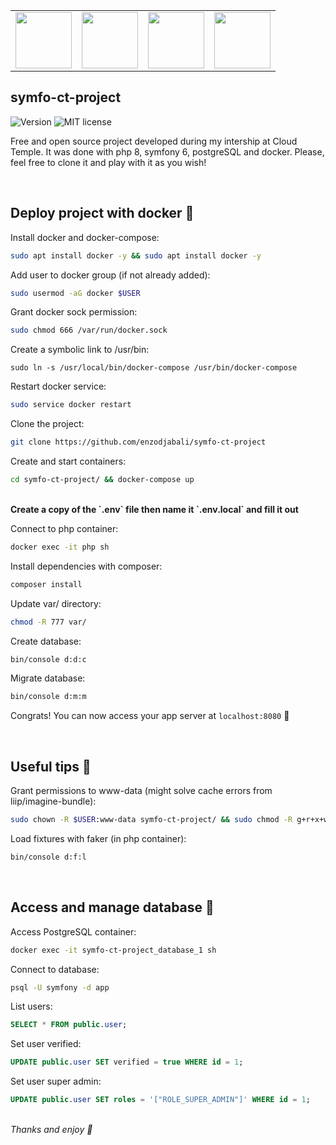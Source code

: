 
<table><tr>
<td align="center"><img src="https://cdn.discordapp.com/attachments/774340712585625603/999962830474326036/unknown.png" width="90" /><br /></td>
<td align="center"><img src="https://cdn.discordapp.com/attachments/774340712585625603/1001141818165039174/unknown.png" width="90" /><br /></td>
<td align="center"><img src="https://cdn.discordapp.com/attachments/774340712585625603/1001142070204960868/unknown.png" width="90" /><br /></td>
<td align="center"><img src="https://cdn.discordapp.com/attachments/997412174311981136/1003973686367367168/nginx-smalllogo.png" width="90" /><br /></td>
</tr></table>

## symfo-ct-project
![Version](http://141.94.244.54:1010/version.svg)
![MIT license](http://141.94.244.54:1010/license-mit.svg)

Free and open source project developed during my intership at Cloud Temple. It was done with php 8, symfony 6, postgreSQL and docker.
Please, feel free to clone it and play with it as you wish!

<br />

## Deploy project with docker 🐳

Install docker and docker-compose:
```bash
sudo apt install docker -y && sudo apt install docker -y
```

Add user to docker group (if not already added):
```bash
sudo usermod -aG docker $USER
```

Grant docker sock permission:
```bash
sudo chmod 666 /var/run/docker.sock
```

Create a symbolic link to /usr/bin:
```
sudo ln -s /usr/local/bin/docker-compose /usr/bin/docker-compose
```

Restart docker service:
```bash
sudo service docker restart
```

Clone the project:
```bash
git clone https://github.com/enzodjabali/symfo-ct-project
```

Create and start containers:
```bash
cd symfo-ct-project/ && docker-compose up
```
<br />
<b>Create a copy of the `.env` file then name it `.env.local` and fill it out</b>
<br />

Connect to php container:
```bash
docker exec -it php sh
```

Install dependencies with composer:
```sh
composer install
```

Update var/ directory:
```sh
chmod -R 777 var/
```

Create database:
```sh
bin/console d:d:c
```

Migrate database:
```sh
bin/console d:m:m
```

Congrats! You can now access your app server at `localhost:8080` 🎉

<br>

## Useful tips 📎

Grant permissions to www-data (might solve cache errors from liip/imagine-bundle):
```bash
sudo chown -R $USER:www-data symfo-ct-project/ && sudo chmod -R g+r+x+w symfo-ct-project/
```

Load fixtures with faker (in php container):
```sh
bin/console d:f:l
```
<br>

## Access and manage database 🐘

Access PostgreSQL container:
```bash
docker exec -it symfo-ct-project_database_1 sh
```

Connect to database:
```sh
psql -U symfony -d app
```

List users:
```sql
SELECT * FROM public.user;
```

Set user verified:
```sql
UPDATE public.user SET verified = true WHERE id = 1;
```

Set user super admin:
```sql
UPDATE public.user SET roles = '["ROLE_SUPER_ADMIN"]' WHERE id = 1;
```
<br />
<i>Thanks and enjoy 👋</i>
